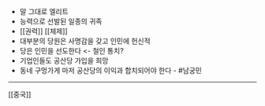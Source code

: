 - 말 그대로 엘리트
- 능력으로 선발된 일종의 귀족
- [[권력]] [[체제]]
- 대부분의 당원은 사명감을 갖고 인민에 헌신적
- 당은 인민을 선도한다 <- 철인 통치?
- 기업인들도 공산당 가입을 희망
- 동네 구멍가게 마저 공산당의 이익과 합치되어야 한다 - #남궁민

---
[[중국]]